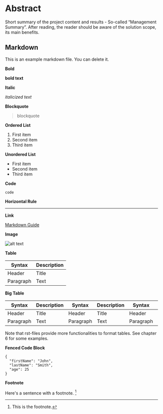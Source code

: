 # Abstract

Short summary of the project content and results - So-called “Management Summary”. After reading, the reader should be aware of the solution scope, its main benefits.

## Markdown

This is an example markdown file. You can delete it.

**Bold**

**bold text**

**Italic**

*italicized text*

**Blockquote**

> blockquote

**Ordered List**

1. First item
2. Second item
3. Third item

**Unordered List**

- First item
- Second item
- Third item

**Code**

`code`

**Horizontal Rule**

---

**Link**

[Markdown Guide](https://www.markdownguide.org)

**Image**

![alt text](https://www.markdownguide.org/assets/images/tux.png)

**Table**

| Syntax | Description |
| ----------- | ----------- |
| Header | Title |
| Paragraph | Text |


**Big Table**

| Syntax | Description | Syntax | Description | Syntax | Description | Syntax | Description |
| ----------- | ----------- | ----------- | ----------- | ----------- | ----------- | ----------- | ----------- |
| Header | Title | Header | Title | Header | Title | Header | Title |
| Paragraph | Text | Paragraph | Text | Paragraph | Text | Paragraph | Text |

Note that rst-files provide more functionalities to format tables. See chapter 6 for some examples.

**Fenced Code Block**

```
{
  "firstName": "John",
  "lastName": "Smith",
  "age": 25
}
```

**Footnote**

Here's a sentence with a footnote. [^1]

[^1]: This is the footnote.

